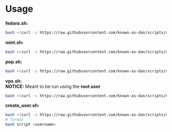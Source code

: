 # Usage
**fedora.sh:**
```bash
bash <(curl -s https://raw.githubusercontent.com/known-as-dan/scripts/master/setup/fedora.sh)
```
**mint.sh:**
```bash
bash <(curl -s https://raw.githubusercontent.com/known-as-dan/scripts/master/setup/mint.sh)
```
**pop.sh:**
```bash
bash <(curl -s https://raw.githubusercontent.com/known-as-dan/scripts/master/setup/pop.sh)
```
**vps.sh:**   
**NOTICE:** Meant to be run using the **root user**
```bash
bash <(curl -s https://raw.githubusercontent.com/known-as-dan/scripts/master/setup/vps.sh)
```
**create_user.sh:**
```bash
bash <(curl -s https://raw.githubusercontent.com/known-as-dan/scripts/master/setup/create_user.sh)
# format
bash script <username>
```

